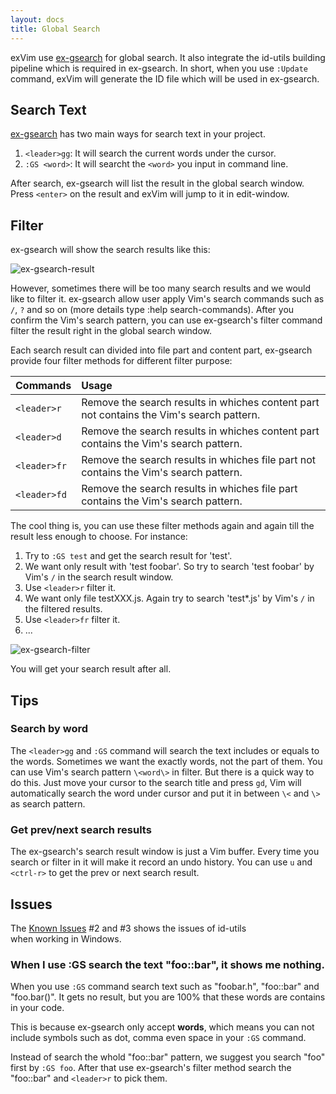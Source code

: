 ```yaml
---
layout: docs
title: Global Search
---
```


exVim use [ex-gsearch](http://github.com/exvim/ex-gsearch) for global search. It also 
integrate the id-utils building pipeline which is required in ex-gsearch. In short, 
when you use `:Update` command, exVim will generate the ID file which will be used in 
ex-gsearch. 

## Search Text

[ex-gsearch](http://github.com/exvim/ex-gsearch) has two main ways for search text in 
your project.

 1. `<leader>gg`: It will search the current words under the cursor.
 1. `:GS <word>`: It will searcht the `<word>` you input in command line.

After search, ex-gsearch will list the result in the global search window. Press `<enter>`
on the result and exVim will jump to it in edit-window.

## Filter

ex-gsearch will show the search results like this:

![ex-gsearch-result]({{site.baseurl}}docs/images/ex-gsearch-result.png)

However, sometimes there will be too many search results and we would like to filter it.
ex-gsearch allow user apply Vim's search commands such as `/`, `?` and so on (more details type :help search-commands).
After you confirm the Vim's search pattern, you can use ex-gsearch's filter command filter the
result right in the global search window.

Each search result can divided into file part and content part, ex-gsearch 
provide four filter methods for different filter purpose: 

| Commands         | Usage                                                                                                |
| :--------------- | :--------------------------------------------------------------------------------------------------- |
| `<leader>r`      | Remove the search results in whiches content part not contains the Vim's search pattern.             |
| `<leader>d`      | Remove the search results in whiches content part contains the Vim's search pattern.                 |
| `<leader>fr`     | Remove the search results in whiches file part not contains the Vim's search pattern.                |
| `<leader>fd`     | Remove the search results in whiches file part contains the Vim's search pattern.                    |

The cool thing is, you can use these filter methods again and again till the result less 
enough to choose. For instance: 

 1. Try to `:GS test` and get the search result for 'test'. 
 1. We want only result with 'test foobar'. So try to search 'test foobar' by Vim's `/` in the search result window.
 1. Use `<leader>r` filter it.
 1. We want only file testXXX.js. Again try to search 'test\*.js' by Vim's `/` in the filtered results.
 1. Use `<leader>fr` filter it.
 1. ...

![ex-gsearch-filter]({{site.baseurl}}docs/images/ex-gsearch-filter.png)

You will get your search result after all.

## Tips

### Search by word

The `<leader>gg` and `:GS` command will search the text includes or equals to the words.
Sometimes we want the exactly words, not the part of them. You can use Vim's search pattern 
`\<word\>` in filter. But there is a quick way to do this. Just move your cursor to the search
title and press `gd`, Vim will automatically search the word under cursor and put it in between
`\<` and `\>` as search pattern.

### Get prev/next search results

The ex-gsearch's search result window is just a Vim buffer. Every time you search or filter
in it will make it record an undo history. You can use `u` and `<ctrl-r>` to get the prev or
next search result.

## Issues

The [Known Issues]({{site.baseurl}}docs/known-issues) #2 and #3 shows the issues of id-utils  
when working in Windows.

### When I use :GS search the text "foo::bar", it shows me nothing.

When you use `:GS` command search text such as "foobar.h", "foo::bar" and "foo.bar()".
It gets no result, but you are 100% that these words are contains in your code.

This is because ex-gsearch only accept **words**, which means you can not include symbols such as 
dot, comma even space in your `:GS` command.  

Instead of search the whold "foo::bar" pattern, we suggest you search "foo" first by `:GS foo`.
After that use ex-gsearch's filter method search the "foo::bar" and `<leader>r` to pick them.
